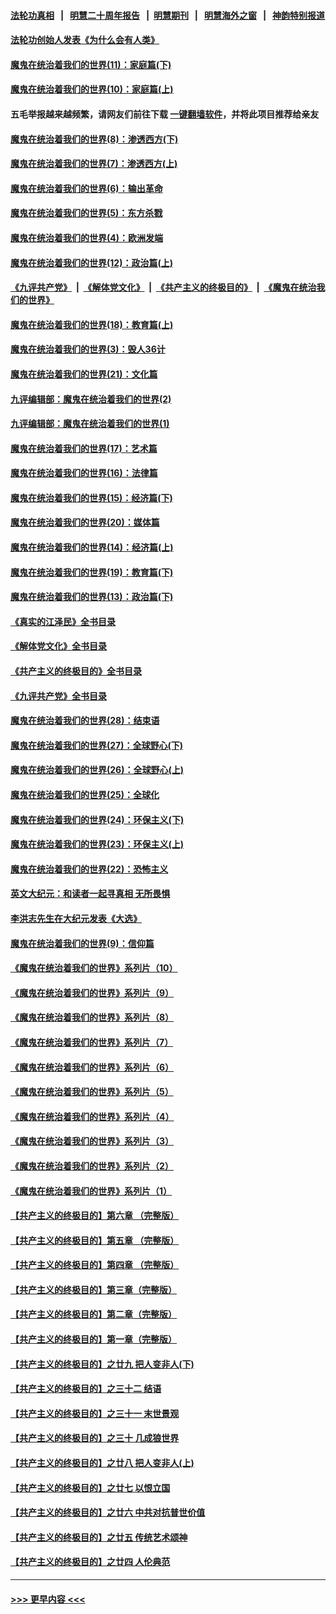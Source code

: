 #### [法轮功真相](https://github.com/gfw-breaker/truth/blob/master/README.md?t=0) &nbsp;&nbsp;|&nbsp;&nbsp; [明慧二十周年报告](https://github.com/gfw-breaker/mh-reports/blob/master/README.md?t=0) &nbsp;&nbsp;|&nbsp;&nbsp;[明慧期刊](https://github.com/gfw-breaker/mh-qikan) &nbsp;&nbsp;|&nbsp;&nbsp; [明慧海外之窗](https://github.com/gfw-breaker/mh-news/blob/master/README.md?t=0) &nbsp;&nbsp;|&nbsp;&nbsp; [神韵特别报道](https://github.com/gfw-breaker/mh-news/blob/master/shenyun.md?t=0)
#### [法轮功创始人发表《为什么会有人类》](../pages/nsc422/n13912117.md?t=03222143) 
#### [魔鬼在统治着我们的世界(11)：家庭篇(下)](../pages/nsc422/n10440961.md?t=03222143) 
#### [魔鬼在统治着我们的世界(10)：家庭篇(上)](../pages/nsc422/n10435448.md?t=03222143) 
#### 五毛举报越来越频繁，请网友们前往下载 [一键翻墙软件](https://github.com/gfw-breaker/ssr-accounts)，并将此项目推荐给亲友
#### [魔鬼在统治着我们的世界(8)：渗透西方(下)](../pages/nsc422/n10429603.md?t=03222143) 
#### [魔鬼在统治着我们的世界(7)：渗透西方(上)](../pages/nsc422/n10426013.md?t=03222143) 
#### [魔鬼在统治着我们的世界(6)：输出革命](../pages/nsc422/n10421536.md?t=03222143) 
#### [魔鬼在统治着我们的世界(5)：东方杀戮](../pages/nsc422/n10417707.md?t=03222143) 
#### [魔鬼在统治着我们的世界(4)：欧洲发端](../pages/nsc422/n10414890.md?t=03222143) 
#### [魔鬼在统治着我们的世界(12)：政治篇(上)](../pages/nsc422/n10444576.md?t=03222143) 
#### [《九评共产党》](https://github.com/begood0513/9ping.md/blob/master/README.md) &nbsp;|&nbsp; [《解体党文化》](../../../../jtdwh.md/blob/master/README.md)  &nbsp;|&nbsp; [《共产主义的终极目的》](../../../../gczydzjmd.md/blob/master/README.md) &nbsp;|&nbsp; [《魔鬼在统治我们的世界》](../../../../mgztzwmdsj.md/blob/master/README.md) 
#### [魔鬼在统治着我们的世界(18)：教育篇(上)](../pages/nsc422/n10526970.md?t=03222143) 
#### [魔鬼在统治着我们的世界(3)：毁人36计](../pages/nsc422/n10411583.md?t=03222143) 
#### [魔鬼在统治着我们的世界(21)：文化篇](../pages/nsc422/n10597706.md?t=03222143) 
#### [九评编辑部：魔鬼在统治着我们的世界(2)](../pages/nsc422/n10410036.md?t=03222143) 
#### [九评编辑部：魔鬼在统治着我们的世界(1)](../pages/nsc422/n10406825.md?t=03222143) 
#### [魔鬼在统治着我们的世界(17)：艺术篇](../pages/nsc422/n10499093.md?t=03222143) 
#### [魔鬼在统治着我们的世界(16)：法律篇](../pages/nsc422/n10485969.md?t=03222143) 
#### [魔鬼在统治着我们的世界(15)：经济篇(下)](../pages/nsc422/n10469975.md?t=03222143) 
#### [魔鬼在统治着我们的世界(20)：媒体篇](../pages/nsc422/n10586579.md?t=03222143) 
#### [魔鬼在统治着我们的世界(14)：经济篇(上)](../pages/nsc422/n10457370.md?t=03222143) 
#### [魔鬼在统治着我们的世界(19)：教育篇(下)](../pages/nsc422/n10564808.md?t=03222143) 
#### [魔鬼在统治着我们的世界(13)：政治篇(下)](../pages/nsc422/n10448270.md?t=03222143) 
#### [《真实的江泽民》全书目录](../pages/nsc422/n13721399.md?t=03222143) 
#### [《解体党文化》全书目录](../pages/nsc422/n13721157.md?t=03222143) 
#### [《共产主义的终极目的》全书目录](../pages/nsc422/n13721048.md?t=03222143) 
#### [《九评共产党》全书目录](../pages/nsc422/n13708085.md?t=03222143) 
#### [魔鬼在统治着我们的世界(28)：结束语](../pages/nsc422/n10936246.md?t=03222143) 
#### [魔鬼在统治着我们的世界(27)：全球野心(下)](../pages/nsc422/n10928319.md?t=03222143) 
#### [魔鬼在统治着我们的世界(26)：全球野心(上)](../pages/nsc422/n10900318.md?t=03222143) 
#### [魔鬼在统治着我们的世界(25)：全球化](../pages/nsc422/n10788205.md?t=03222143) 
#### [魔鬼在统治着我们的世界(24)：环保主义(下)](../pages/nsc422/n10695307.md?t=03222143) 
#### [魔鬼在统治着我们的世界(23)：环保主义(上)](../pages/nsc422/n10688613.md?t=03222143) 
#### [魔鬼在统治着我们的世界(22)：恐怖主义](../pages/nsc422/n10614727.md?t=03222143) 
#### [英文大纪元：和读者一起寻真相 无所畏惧](../pages/nsc422/n12542027.md?t=03222143) 
#### [李洪志先生在大纪元发表《大选》](../pages/nsc422/n12534746.md?t=03222143) 
#### [魔鬼在统治着我们的世界(9)：信仰篇](../pages/nsc422/n10432159.md?t=03222143) 
#### [《魔鬼在统治着我们的世界》系列片（10）](../pages/nsc422/n12292670.md?t=03222143) 
#### [《魔鬼在统治着我们的世界》系列片（9）](../pages/nsc422/n12290859.md?t=03222143) 
#### [《魔鬼在统治着我们的世界》系列片（8）](../pages/nsc422/n12287445.md?t=03222143) 
#### [《魔鬼在统治着我们的世界》系列片（7）](../pages/nsc422/n12283425.md?t=03222143) 
#### [《魔鬼在统治着我们的世界》系列片（6）](../pages/nsc422/n12282314.md?t=03222143) 
#### [《魔鬼在统治着我们的世界》系列片（5）](../pages/nsc422/n12281419.md?t=03222143) 
#### [《魔鬼在统治着我们的世界》系列片（4）](../pages/nsc422/n12274024.md?t=03222143) 
#### [《魔鬼在统治着我们的世界》系列片（3）](../pages/nsc422/n12271322.md?t=03222143) 
#### [《魔鬼在统治着我们的世界》系列片（2）](../pages/nsc422/n12269049.md?t=03222143) 
#### [《魔鬼在统治着我们的世界》系列片（1）](../pages/nsc422/n12267575.md?t=03222143) 
#### [【共产主义的终极目的】第六章 （完整版）](../pages/nsc422/n11428913.md?t=03222143) 
#### [【共产主义的终极目的】第五章 （完整版）](../pages/nsc422/n11428912.md?t=03222143) 
#### [【共产主义的终极目的】第四章 （完整版）](../pages/nsc422/n11428907.md?t=03222143) 
#### [【共产主义的终极目的】第三章（完整版）](../pages/nsc422/n11428848.md?t=03222143) 
#### [【共产主义的终极目的】第二章（完整版）](../pages/nsc422/n11428831.md?t=03222143) 
#### [【共产主义的终极目的】第一章（完整版）](../pages/nsc422/n11417651.md?t=03222143) 
#### [【共产主义的终极目的】之廿九 把人变非人(下)](../pages/nsc422/n11344140.md?t=03222143) 
#### [【共产主义的终极目的】之三十二 结语](../pages/nsc422/n11360535.md?t=03222143) 
#### [【共产主义的终极目的】之三十一 末世景观](../pages/nsc422/n11351129.md?t=03222143) 
#### [【共产主义的终极目的】之三十 几成狼世界](../pages/nsc422/n11348280.md?t=03222143) 
#### [【共产主义的终极目的】之廿八 把人变非人(上)](../pages/nsc422/n11340492.md?t=03222143) 
#### [【共产主义的终极目的】之廿七 以恨立国](../pages/nsc422/n11336944.md?t=03222143) 
#### [【共产主义的终极目的】之廿六 中共对抗普世价值](../pages/nsc422/n11324785.md?t=03222143) 
#### [【共产主义的终极目的】之廿五 传统艺术颂神](../pages/nsc422/n11296396.md?t=03222143) 
#### [【共产主义的终极目的】之廿四 人伦典范](../pages/nsc422/n11296397.md?t=03222143) 

----
#### [ >>> 更早内容 <<< ](../indexes/nsc422-earlier.md)
